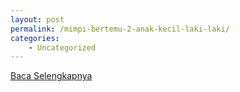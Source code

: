 ```yaml
---
layout: post
permalink: /mimpi-bertemu-2-anak-kecil-laki-laki/
categories:
    - Uncategorized
---
```


[Baca Selengkapnya](/07)